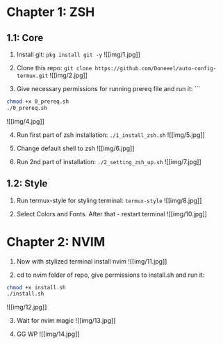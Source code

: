 # Chapter 1: ZSH

## 1.1: Core

1. Install git: `pkg install git -y`
![[img/1.jpg]]

2. Clone this repo: `git clone https://github.com/Doneeel/auto-config-termux.git`
![[img/2.jpg]]

3. Give necessary permissions for running prereq file and run it: ```
```bash
chmod +x 0_prereq.sh
./0_prereq.sh
```

![[img/4.jpg]]

4. Run first part of zsh installation: `./1_install_zsh.sh`
![[img/5.jpg]]

5. Change default shell to zsh
![[img/6.jpg]]

6. Run 2nd part of installation: `./2_setting_zsh_up.sh`
![[img/7.jpg]]

## 1.2: Style

1. Run termux-style for styling terminal: `termux-style`
![[img/8.jpg]]

2. Select Colors and Fonts. After that - restart terminal
![[img/10.jpg]]

# Chapter 2: NVIM

1. Now with stylized terminal install nvim
![[img/11.jpg]]

2. cd to nvim folder of repo, give permissions to install.sh and run it:
```bash
chmod +x install.sh
./install.sh
```
![[img/12.jpg]]

3. Wait for nvim magic
![[img/13.jpg]]

4. GG WP
![[img/14.jpg]]